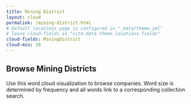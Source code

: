 ```yaml
---
title: Mining District
layout: cloud
permalink: /mining-district.html
# Default locations page is configured in "_data/theme.yml"
# leave cloud-fields as "site.data.theme.locations-fields"
cloud-fields: MiningDistrict
cloud-min: 10
---
```


## Browse Mining Districts

Use this word cloud visualization to browse companies.
Word size is determined by frequency and all words link to a corresponding collection search.
